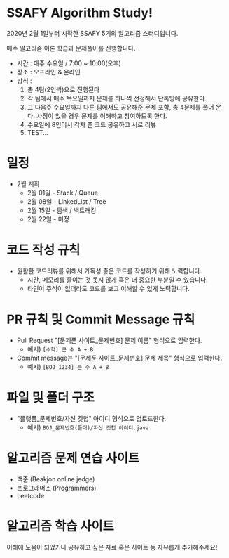 # SSAFY Algorithm Study! 
2020년 2월 1일부터 시작한 SSAFY 5기의 알고리즘 스터디입니다.

매주 알고리즘 이론 학습과 문제풀이를 진행합니다.

* 시간 : 매주 수요일 / 7:00 ~ 10:00(오후)
* 장소 : 오프라인 & 온라인
* 방식 :
    1. 총 4팀(2인씩)으로 진행된다
    2. 각 팀에서 매주 목요일까지 문제를 하나씩 선정해서 단톡방에 공유한다. 
    3. 그 다음주 수요일까지 다른 팀에서도 공유해준 문제 포함, 총 4문제를 풀어 온다. 사정이 있을 경우 문제를 이해하고 참여하도록 한다.
    4. 수요일에 8인이서 각자 푼 코드 공유하고 서로 리뷰
	5. TEST...

# 일정
* 2월 계획
    * 2월 01일 - Stack / Queue
    * 2월 08일 - LinkedList / Tree
    * 2월 15일 - 탐색 / 백트래킹
    * 2월 22일 - 미정
 
# 코드 작성 규칙
* 원활한 코드리뷰를 위해서 가독성 좋은 코드를 작성하기 위해 노력합니다. 
    * 시간, 메모리를 줄이는 것 못지 않게 혹은 더 중요한 부분일 수 있습니다.
    * 타인이 주석이 없더라도 코드를 보고 이해할 수 있게 노력합니다.

# PR 규칙 및 Commit Message 규칙
* Pull Request "[문제푼 사이트_문제번호] 문제 이름" 형식으로 입력한다.   
    * 예시) `[수학] 큰 수 A + B`
* Commit message는 "[문제푼 사이트_문제번호] 문제 제목" 형식으로 입력한다.
    * 예시) `[BOJ_1234] 큰 수 A + B`
# 파일 및 폴더 구조
* "플랫폼_문제번호/자신 깃헙" 아이디 형식으로 업로드한다.
    * 예시) `BOJ_문제번호(폴더)/자신 깃헙 아이디.java` 

# 알고리즘 문제 연습 사이트
* 백준 (Beakjon online jedge)
* 프로그래머스 (Programmers)
* Leetcode

# 알고리즘 학습 사이트
이해에 도움이 되었거나 공유하고 싶은 자료 혹은 사이트 등 자유롭게 추가해주세요!

